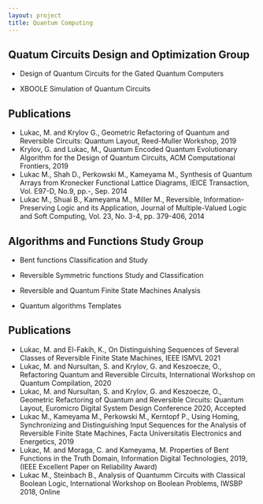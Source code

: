 ```yaml
---
layout: project
title: Quantum Computing
---
```

<h2>Quatum Circuits Design and Optimization Group</h2>

- Design of Quantum Circuits for the Gated Quantum Computers

- XBOOLE Simulation of Quantum Circuits

<h2> Publications</h2>

- Lukac, M. and Krylov G., Geometric Refactoring of Quantum and Reversible Circuits: Quantum Layout, Reed-Muller Workshop, 2019
- Krylov, G. and Lukac, M., Quantum Encoded Quantum Evolutionary Algorithm for the Design of Quantum Circuits, ACM Computational Frontiers, 2019 
- Lukac M., Shah D., Perkowski M., Kameyama M., Synthesis of Quantum Arrays from Kronecker Functional Lattice Diagrams, IEICE Transaction, Vol. E97-D, No.9, pp.-, Sep. 2014
- Lukac M., Shuai B., Kameyama M., Miller M., Reversible, Information-Preserving Logic and its Application, Journal of Multiple-Valued Logic and Soft Computing, Vol. 23, No. 3-4, pp. 379-406, 2014 

<h2>Algorithms and Functions Study Group</h2>
  
- Bent functions Classification and Study

- Reversible Symmetric functions Study and Classification

- Reversible and Quantum Finite State Machines Analysis

- Quantum algorithms Templates

<h2> Publications</h2>

- Lukac, M. and El-Fakih, K.,  On Distinguishing Sequences of Several Classes of Reversible Finite State Machines, IEEE ISMVL 2021
- Lukac, M. and Nursultan, S. and Krylov, G. and Keszoecze, O., Refactoring Quantum and Reversible Circuits, International Workshop on Quantum Compilation, 2020
- Lukac, M. and Nursultan, S. and Krylov, G. and Keszoecze, O., Geometric Refactoring of Quantum and Reversible Circuits: Quantum Layout, Euromicro Digital System Design Conference 2020, Accepted 
- Lukac M., Kameyama M., Perkowski M., Kerntopf P., Using Homing, Synchronizing and Distinguishing Input Sequences for the Analysis of Reversible Finite State Machines, Facta Universitatis Electronics and Energetics, 2019
- Lukac, M. and Moraga, C. and Kameyama, M. Properties of Bent Functions in the Truth Domain, Information Digital Technologies, 2019,  (IEEE Excellent Paper on Reliability Award)
- Lukac M., Steinbach B., Analysis of Quantumm Circuits with Classical Boolean Logic, International Workshop on Boolean Problems, IWSBP 2018, Online



